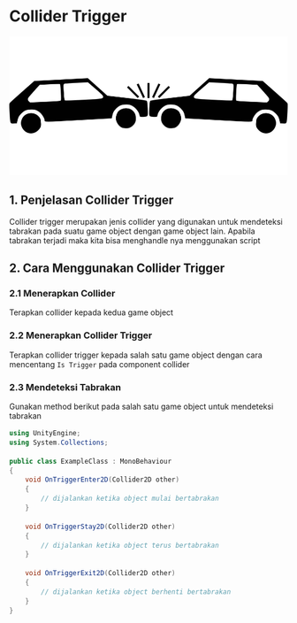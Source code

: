 # Collider Trigger

![](collider2d.png)

## 1. Penjelasan Collider Trigger

Collider trigger merupakan jenis collider yang digunakan untuk mendeteksi tabrakan pada suatu game object dengan game object lain. Apabila tabrakan terjadi maka kita bisa menghandle nya menggunakan script

## 2. Cara Menggunakan Collider Trigger

### 2.1 Menerapkan Collider

Terapkan collider kepada kedua game object

### 2.2 Menerapkan Collider Trigger

Terapkan collider trigger kepada salah satu game object dengan cara mencentang `Is Trigger` pada component collider

### 2.3 Mendeteksi Tabrakan

Gunakan method berikut pada salah satu game object untuk mendeteksi tabrakan

```csharp
using UnityEngine;
using System.Collections;

public class ExampleClass : MonoBehaviour
{
    void OnTriggerEnter2D(Collider2D other)
    {
        // dijalankan ketika object mulai bertabrakan
    }

    void OnTriggerStay2D(Collider2D other)
    {
        // dijalankan ketika object terus bertabrakan
    }

    void OnTriggerExit2D(Collider2D other)
    {
        // dijalankan ketika object berhenti bertabrakan
    }
}
```

